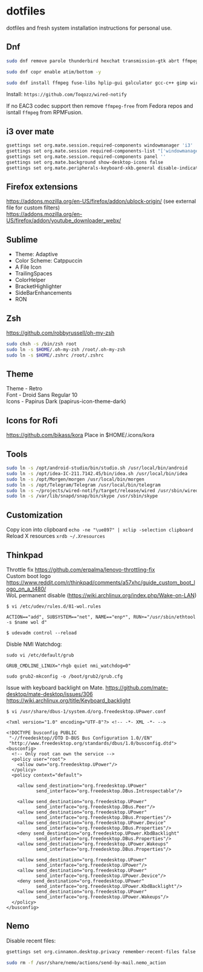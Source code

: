 # dotfiles

dotfiles and fresh system installation instructions for personal use.

## Dnf
```bash
sudo dnf remove parole thunderbird hexchat transmission-gtk abrt ffmpeg-free mate-calc blivet-gui gnote caja pluma plymou* mate-system-monitor 
```
```bash
sudo dnf copr enable atim/bottom -y
```
```bash
sudo dnf install ffmpeg fuse-libs hplip-gui galculator gcc-c++ gimp wireshark deluge unrar flac mpd mpc ncmpcpp google-droid-sans-fonts google-droid-sans-mono-fonts ffmpegthumbnailer kdiff3 zsh kernel-devel kernel-headers gcc mpv nmap darktable libsane-hpaio nemo nemo-fileroller cmake git powerline-fonts papirus-icon-theme papirus-icon-theme-dark arc-theme VirtualBox libreoffice-calc libreoffice-writer dkms acpid libglvnd-devel vdpauinfo libva-vdpau-driver libva-utils alacritty avidemux ImageMagick flacon libva-intel-driver intel-media-driver gstreamer1-vaapi fuse polybar rofi i3
```

Install: `https://github.com/Toqozz/wired-notify`

If no EAC3 codec support then remove `ffmpeg-free` from Fedora repos and isntall `ffmpeg` from RPMFusion.


## i3 over mate
```bash
gsettings set org.mate.session.required-components windowmanager 'i3'
gsettings set org.mate.session required-components-list "['windowmanager']"
gsettings set org.mate.session.required-components panel ''
gsettings set org.mate.background show-desktop-icons false
gsettings set org.mate.peripherals-keyboard-xkb.general disable-indicator true
```

## Firefox extensions
https://addons.mozilla.org/en-US/firefox/addon/ublock-origin/           (see external file for custom filters)  
https://addons.mozilla.org/en-US/firefox/addon/youtube_downloader_webx/

## Sublime
- Theme: Adaptive
- Color Scheme: Catppuccin
- A File Icon
- TrailingSpaces 
- ColorHelper
- BracketHighlighter
- SideBarEnhancements
- RON

## Zsh
https://github.com/robbyrussell/oh-my-zsh
```bash
sudo chsh -s /bin/zsh root
sudo ln -s $HOME/.oh-my-zsh /root/.oh-my-zsh
sudo ln -s $HOME/.zshrc /root/.zshrc
```

## Theme
Theme - Retro  
Font  - Droid Sans Regular 10  
Icons - Papirus Dark (papirus-icon-theme-dark)  

## Icons for Rofi
https://github.com/bikass/kora 
Place in $HOME/.icons/kora

## Tools
```bash
sudo ln -s /opt/android-studio/bin/studio.sh /usr/local/bin/android
sudo ln -s /opt/idea-IC-211.7142.45/bin/idea.sh /usr/local/bin/idea
sudo ln -s /opt/Morgen/morgen /usr/local/bin/morgen
sudo ln -s /opt/Telegram/Telegram /usr/local/bin/telegram
sudo ln -s ~/projects/wired-notify/target/release/wired /usr/sbin/wired
sudo ln -s /var/lib/snapd/snap/bin/skype /usr/sbin/skype
```

## Customization
Copy icon into clipboard `echo -ne "\ue897" | xclip -selection clipboard`  
Reload X resources `xrdb ~/.Xresources`

## Thinkpad
Throttle fix https://github.com/erpalma/lenovo-throttling-fix  
Custom boot logo https://www.reddit.com/r/thinkpad/comments/a57xhc/guide_custom_boot_logo_on_a_t480/  
WoL permanent disable (https://wiki.archlinux.org/index.php/Wake-on-LAN)  
```
$ vi /etc/udev/rules.d/81-wol.rules

ACTION=="add", SUBSYSTEM=="net", NAME=="enp*", RUN+="/usr/sbin/ethtool -s $name wol d"

$ udevadm control --reload
```

Disble NMI Watchdog:
```
sudo vi /etc/default/grub

GRUB_CMDLINE_LINUX="rhgb quiet nmi_watchdog=0"

sudo grub2-mkconfig -o /boot/grub2/grub.cfg
```

Issue with keyboard backlight on Mate.
https://github.com/mate-desktop/mate-desktop/issues/306
https://wiki.archlinux.org/title/Keyboard_backlight

```
$ vi /usr/share/dbus-1/system.d/org.freedesktop.UPower.conf

<?xml version="1.0" encoding="UTF-8"?> <!-- -*- XML -*- -->

<!DOCTYPE busconfig PUBLIC
 "-//freedesktop//DTD D-BUS Bus Configuration 1.0//EN"
 "http://www.freedesktop.org/standards/dbus/1.0/busconfig.dtd">
<busconfig>
  <!-- Only root can own the service -->
  <policy user="root">
    <allow own="org.freedesktop.UPower"/>
  </policy>
  <policy context="default">

    <allow send_destination="org.freedesktop.UPower"
           send_interface="org.freedesktop.DBus.Introspectable"/>

    <allow send_destination="org.freedesktop.UPower"
           send_interface="org.freedesktop.DBus.Peer"/>
    <allow send_destination="org.freedesktop.UPower"
           send_interface="org.freedesktop.DBus.Properties"/>
    <allow send_destination="org.freedesktop.UPower.Device"
           send_interface="org.freedesktop.DBus.Properties"/>
    <deny send_destination="org.freedesktop.UPower.KbdBacklight"
           send_interface="org.freedesktop.DBus.Properties"/>
    <allow send_destination="org.freedesktop.UPower.Wakeups"
           send_interface="org.freedesktop.DBus.Properties"/>

    <allow send_destination="org.freedesktop.UPower"
           send_interface="org.freedesktop.UPower"/>
    <allow send_destination="org.freedesktop.UPower"
           send_interface="org.freedesktop.UPower.Device"/>
    <deny send_destination="org.freedesktop.UPower"
           send_interface="org.freedesktop.UPower.KbdBacklight"/>
    <allow send_destination="org.freedesktop.UPower"
           send_interface="org.freedesktop.UPower.Wakeups"/>
  </policy>
</busconfig>

```


## Nemo
Disable recent files: 
```bash
gsettings set org.cinnamon.desktop.privacy remember-recent-files false
```
```bash
sudo rm -f /usr/share/nemo/actions/send-by-mail.nemo_action

```
